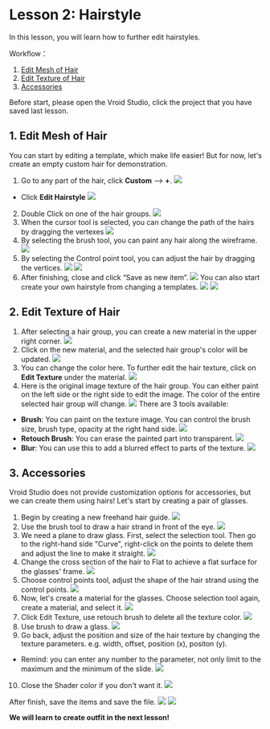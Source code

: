# Lesson 2: Hairstyle
In this lesson, you will learn how to further edit hairstyles.

Workflow：
1. [Edit Mesh of Hair](#1)
2. [Edit Texture of Hair](#2)
3. [Accessories](#3)

 Before start, please open the Vroid Studio, click the project that you have saved last lesson.

<a id="1"></a>

## 1. Edit Mesh of Hair
You can start by editing a template, which make life easier! But for now, let's create an empty custom hair for demonstration.
1. Go to any part of the hair, click **Custom** --> **+**.
![](\Lesson2\lesson2-1.png)
- Click **Edit Hairstyle**
![](\Lesson2\lesson2-1.5.png)
2. Double Click on one of the hair groups.
![](\Lesson2\lesson2-2.png)
3. When the cursor tool is selected, you can change the path of the hairs by dragging the vertexes
![](\Lesson2\lesson2-3.png)
4. By selecting the brush tool, you can paint any hair along the wireframe.
![](\Lesson2\lesson2-4.png)
5. By selecting the Control point tool, you can adjust the hair by dragging the vertices.
![](\Lesson2\lesson2-5.png)
![](\Lesson2\lesson2-6.png)
6. After finishing, close and click “Save as new item”.
![](\Lesson2\lesson2-7.png)
You can also start create your own hairstyle from changing a templates.
![](\Lesson2\lesson2-8.png)
![](\Lesson2\lesson2-9.png)

<a id="2"></a>

## 2. Edit Texture of Hair
1. After selecting a hair group, you can create a new material in the upper right corner.
![](\Lesson2\lesson2-10.png)
2. Click on the new material, and the selected hair group's color will be updated.
![](\Lesson2\lesson2-11.png)
3. You can change the color here. To further edit the hair texture, click on **Edit Texture** under the material.
![](\Lesson2\lesson2-12.png)
4. Here is the original image texture of the hair group. You can either paint on the left side or the right side to edit the image. The color of the entire selected hair group will change.
![](\Lesson2\lesson2-14.gif)
There are 3 tools available:
- **Brush**: You can paint on the texture image. You can control the brush size, brush type, opacity at the right hand side.
![](\Lesson2\lesson2-14.5.gif)
- **Retouch Brush**: You can erase the painted part into transparent.
![](\Lesson2\lesson2-16.gif)
- **Blur**: You can use this to add a blurred effect to parts of the texture.
![](\Lesson2\lesson2-15.gif)

<a id="3"></a>

## 3. Accessories
Vroid Studio does not provide customization options for accessories, but we can create them using hairs! 
Let's start by creating a pair of glasses.
1. Begin by creating a new freehand hair guide.
![](\Lesson2\lesson2-17.gif)
2. Use the brush tool to draw a hair strand in front of the eye.
![](\Lesson2\lesson2-18.gif)
3. We need a plane to draw glass.
First, select the selection tool. Then go to the right-hand side "Curve", right-click on the points to delete them and adjust the line to make it straight.
![](\Lesson2\lesson2-19.gif)
4. Change the cross section of the hair to Flat to achieve a flat surface for the glasses' frame.
![](\Lesson2\lesson2-20.gif)
5. Choose control points tool, adjust the shape of the hair strand using the control points.
![](\Lesson2\lesson2-21.gif)
6. Now, let's create a material for the glasses. Choose selection tool again, create a material, and select it.
![](\Lesson2\lesson2-22.gif)
7. Click Edit Texture, use retouch brush to delete all the texture color.
![](\Lesson2\lesson2-23.gif)
8. Use brush to draw a glass.
![](\Lesson2\lesson2-24.gif)
9. Go back, adjust the position and size of the hair texture by changing the texture parameters. 
e.g. width, offset, position (x), positon (y).
- Remind: you can enter any number to the parameter, not only limit to the maximum and the minimum of the slide.
![](\Lesson2\lesson2-25.gif)
10. Close the Shader color if you don't want it.
![](\Lesson2\lesson2-26.gif)

After finish, save the items and save the file.
![](\Lesson2\lesson2-27.png)
![](\Lesson2\lesson2-28.png)

**We will learn to create outfit in the next lesson!**